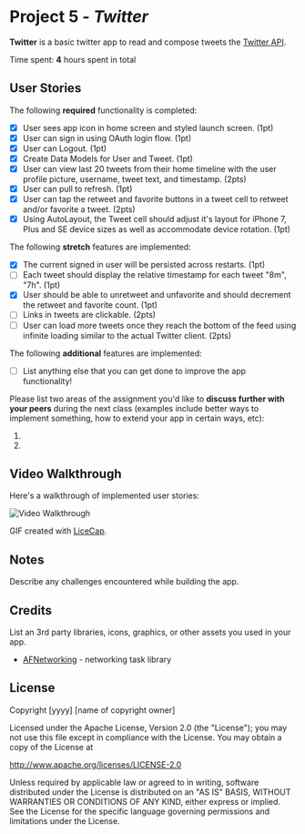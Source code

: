 # Project 5 - *Twitter*

**Twitter** is a basic twitter app to read and compose tweets the [Twitter API](https://apps.twitter.com/).

Time spent: **4** hours spent in total

## User Stories

The following **required** functionality is completed:

- [x] User sees app icon in home screen and styled launch screen. (1pt)
- [x] User can sign in using OAuth login flow. (1pt)
- [x] User can Logout. (1pt)
- [x] Create Data Models for User and Tweet. (1pt)
- [x] User can view last 20 tweets from their home timeline with the user profile picture, username, tweet text, and timestamp. (2pts)
- [x] User can pull to refresh. (1pt)
- [x] User can tap the retweet and favorite buttons in a tweet cell to retweet and/or favorite a tweet. (2pts)
- [x] Using AutoLayout, the Tweet cell should adjust it's layout for iPhone 7, Plus and SE device sizes as well as accommodate device rotation. (1pt)

The following **stretch** features are implemented:

- [x] The current signed in user will be persisted across restarts. (1pt)
- [ ] Each tweet should display the relative timestamp for each tweet "8m", "7h". (1pt)
- [x] User should be able to unretweet and unfavorite and should decrement the retweet and favorite count. (1pt)
- [ ] Links in tweets are clickable. (2pts)
- [ ] User can load more tweets once they reach the bottom of the feed using infinite loading similar to the actual Twitter client. (2pts)

The following **additional** features are implemented:

- [ ] List anything else that you can get done to improve the app functionality!

Please list two areas of the assignment you'd like to **discuss further with your peers** during the next class (examples include better ways to implement something, how to extend your app in certain ways, etc):

1.
2.

## Video Walkthrough

Here's a walkthrough of implemented user stories:

<img src='https://i.imgur.com/JhxOn4e.gif' title='Video Walkthrough' width='' alt='Video Walkthrough' />

GIF created with [LiceCap](http://www.cockos.com/licecap/).

## Notes

Describe any challenges encountered while building the app.

## Credits

List an 3rd party libraries, icons, graphics, or other assets you used in your app.

- [AFNetworking](https://github.com/AFNetworking/AFNetworking) - networking task library

## License

Copyright [yyyy] [name of copyright owner]

Licensed under the Apache License, Version 2.0 (the "License");
you may not use this file except in compliance with the License.
You may obtain a copy of the License at

http://www.apache.org/licenses/LICENSE-2.0

Unless required by applicable law or agreed to in writing, software
distributed under the License is distributed on an "AS IS" BASIS,
WITHOUT WARRANTIES OR CONDITIONS OF ANY KIND, either express or implied.
See the License for the specific language governing permissions and
limitations under the License.
